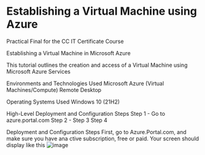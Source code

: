 # Establishing a Virtual Machine using Azure
Practical Final for the CC IT Certificate Course


Establishing a Virtual Machine in Microsoft Azure

This tutorial outlines the creation and access of a Virtual Machine using Microsoft Azure Services


Environments and Technologies Used
Microsoft Azure (Virtual Machines/Compute)
Remote Desktop

Operating Systems Used
Windows 10 (21H2)

High-Level Deployment and Configuration Steps
Step 1 - Go to azure.portal.com
Step 2 - 
Step 3
Step 4


Deployment and Configuration Steps
First, go to Azure.Portal.com, and make sure you have ana ctive subscription, free or paid. Your screen should display like this
![image](https://github.com/user-attachments/assets/172e51da-fecd-4cbf-9f67-9233e42c1301)
